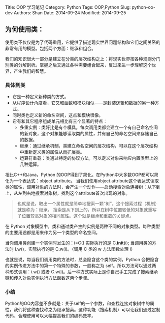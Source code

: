 Title: OOP 学习笔记
Category: Python 
Tags: OOP,Python
Slug: python-oo-dev
Authors: Shan
Date: 2014-09-24
Modified: 2014-09-25

## 为何使用类：

使用类不仅仅是为了代码重用，它提供了描述现实世界问题结构和它们之间关系的非常有用的模型。包括两个方面：继承和组合。

我们的知识很大一部分是建立在分类的层次结构之上：将现实世界按各种规则分门别类的分解剖析。掌握之后又通过各种需要组合起来，反过来进一步理解这个世界，产生我们的智慧。

### 具体到类

* 它是一种定义新种类的方式。
* 从程序设计角度看，它又和函数和模块相似——是封装逻辑和数据的另一种方式。
* 同时类也定义新的命名空间，这点和模块很像。
* 它有和其它程序组成单元相比有三个显著的特点：
	- 多重实例：类好比是有个模具，每次调用类都会建立一个有自己命名空间的新对象，这个对象能够读取类的属性，并有自己的命名空间来存储自己的数据。
	- 继承：通过继承机制，类建立命名空间的层次结构，可以在这个层次结构中重新定义类的属性从而扩展类。
	- 运算符重载：类通过特定的协议方法，可以定义对象来响应内置类型上的几种运算。

相比C++和Java，Python 的OOP得到了简化。在Python中大多数OOP都可以简化为一个表达式：object.attribute。
当我们使用object.attribute这个表达式读取类的属性，调用对象的方法时，会产生一个动作——启动搜索对象连接树：从下到上，从左到右地搜索对象树，找到这个attribute首次出现的对象。

> 也就是说，取出一个属性就是简单地搜索一颗“树”。这个搜索过程（机制）就是称为：继承。
> 搜索是从下到上的，所以在树中位置较低的对象就重写了位置较高对象的相同属性。这个就是继承和重载的关键点。

在 Python 对象模型中，类和通过类产生的实例是两种不同的对象类型。每种类型的主要用途都是用来作为另一个类型的命名空间。

当你调用类创建一个实例时发生的：i=C() 实际执行的是 C.__init__(i); 当调用类的方法时 i.w()，实际执行的是 C.w(i)。（调用 C 类的 w 方法函数处理 i）

也就是说，每当我们调用类的方法时，总会隐含这个类的实例，Python 会把隐含的实例传进方法中的第一个特殊的参数，一般称之为 self。所以方法可以通过两种形式调用：i.w() 或者 C.w(i)。后一种方式实际上是你自己手工完成了搜索继承链和传入对象实例执行方法函数这两个步骤。

### 小结
Python的OO内容差不多就是：关于self的一个参数，和查找连接对象树中的属性，我们将这种查找称之为继承搜索。这种功能（搜索机制）可以让我们通过定制代码，合理使用可以大幅提高我们的编码效率。